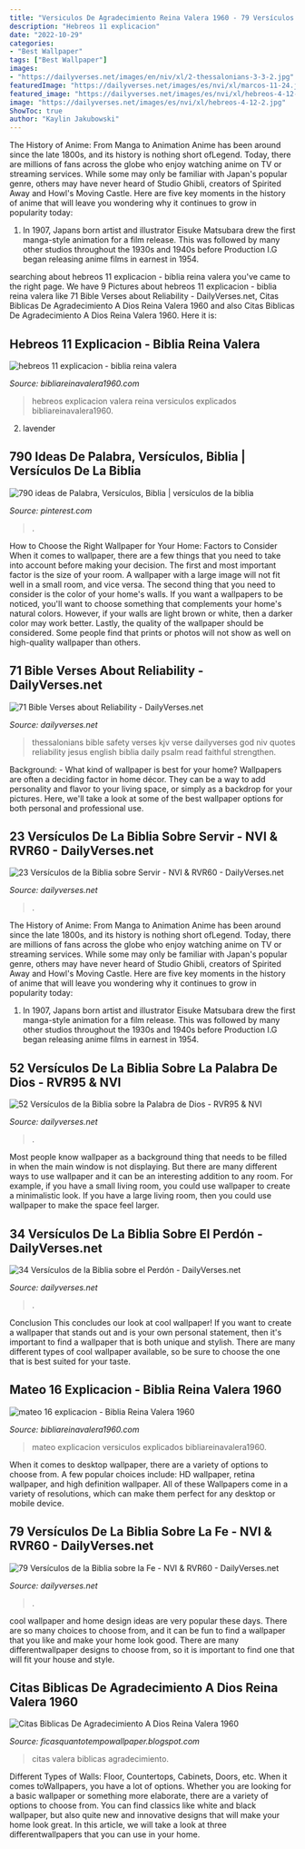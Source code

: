 ```yaml
---
title: "Versiculos De Agradecimiento Reina Valera 1960 - 79 Versículos De La Biblia Sobre La Fe"
description: "Hebreos 11 explicacion"
date: "2022-10-29"
categories:
- "Best Wallpaper"
tags: ["Best Wallpaper"]
images:
- "https://dailyverses.net/images/en/niv/xl/2-thessalonians-3-3-2.jpg"
featuredImage: "https://dailyverses.net/images/es/nvi/xl/marcos-11-24.jpg"
featured_image: "https://dailyverses.net/images/es/nvi/xl/hebreos-4-12-2.jpg"
image: "https://dailyverses.net/images/es/nvi/xl/hebreos-4-12-2.jpg"
ShowToc: true
author: "Kaylin Jakubowski"
---
```



The History of Anime: From Manga to Animation
Anime has been around since the late 1800s, and its history is nothing short ofLegend. Today, there are millions of fans across the globe who enjoy watching anime on TV or streaming services. While some may only be familiar with Japan's popular genre, others may have never heard of Studio Ghibli, creators of Spirited Away and Howl's Moving Castle. Here are five key moments in the history of anime that will leave you wondering why it continues to grow in popularity today:
1) In 1907, Japans born artist and illustrator Eisuke Matsubara drew the first manga-style animation for a film release. This was followed by many other studios throughout the 1930s and 1940s before Production I.G began releasing anime films in earnest in 1954.

	

		
searching about hebreos 11 explicacion - biblia reina valera you've came to the right page. We have 9 Pictures about hebreos 11 explicacion - biblia reina valera like 71 Bible Verses about Reliability - DailyVerses.net, Citas Biblicas De Agradecimiento A Dios Reina Valera 1960 and also Citas Biblicas De Agradecimiento A Dios Reina Valera 1960. Here it is:
		
    
## Hebreos 11 Explicacion - Biblia Reina Valera

<img loading=lazy src="http://bibliareinavalera1960.com/wp-content/uploads/2018/08/2187.jpg" onerror="this.onerror=null;this.src='https://tse1.mm.bing.net/th?id=OIP.Wtee_SBR7AHtZvtWpaauqQHaJw&amp;pid=15.1';" alt="hebreos 11 explicacion - biblia reina valera">

_Source: bibliareinavalera1960.com_

>hebreos explicacion valera reina versiculos explicados bibliareinavalera1960. 

	

2. lavender 

    
## 790 Ideas De Palabra, Versículos, Biblia | Versículos De La Biblia

<img loading=lazy src="https://i.pinimg.com/236x/5c/91/80/5c91805c248634f2bf7bb14d0291e80e--bible-proverbs-fe.jpg" onerror="this.onerror=null;this.src='https://tse2.mm.bing.net/th?id=OIP.-g-79VCEMhdP6xOiIfjsVgHaHa&amp;pid=15.1';" alt="790 ideas de Palabra, Versículos, Biblia | versículos de la biblia">

_Source: pinterest.com_

>. 

	

How to Choose the Right Wallpaper for Your Home: Factors to Consider
When it comes to wallpaper, there are a few things that you need to take into account before making your decision. The first and most important factor is the size of your room. A wallpaper with a large image will not fit well in a small room, and vice versa. 
The second thing that you need to consider is the color of your home's walls. If you want a wallpapers to be noticed, you'll want to choose something that complements your home's natural colors. However, if your walls are light brown or white, then a darker color may work better. 
Lastly, the quality of the wallpaper should be considered. Some people find that prints or photos will not show as well on high-quality wallpaper than others.

    
## 71 Bible Verses About Reliability - DailyVerses.net

<img loading=lazy src="https://dailyverses.net/images/en/niv/xl/2-thessalonians-3-3-2.jpg" onerror="this.onerror=null;this.src='https://tse2.mm.bing.net/th?id=OIP.QEUZj7T-3Bss2aTejh6tuAHaD4&amp;pid=15.1';" alt="71 Bible Verses about Reliability - DailyVerses.net">

_Source: dailyverses.net_

>thessalonians bible safety verses kjv verse dailyverses god niv quotes reliability jesus english biblia daily psalm read faithful strengthen. 

	

Background: - What kind of wallpaper is best for your home?
Wallpapers are often a deciding factor in home décor. They can be a way to add personality and flavor to your living space, or simply as a backdrop for your pictures. Here, we'll take a look at some of the best wallpaper options for both personal and professional use.

    
## 23 Versículos De La Biblia Sobre Servir - NVI &amp; RVR60 - DailyVerses.net

<img loading=lazy src="https://dailyverses.net/images/es/nvi/xl/1-corintios-15-58-3.jpg" onerror="this.onerror=null;this.src='https://tse4.mm.bing.net/th?id=OIP.p3h4CLDLY3p0xjb4zxlSkgHaD4&amp;pid=15.1';" alt="23 Versículos de la Biblia sobre Servir - NVI &amp; RVR60 - DailyVerses.net">

_Source: dailyverses.net_

>. 

	

The History of Anime: From Manga to Animation
Anime has been around since the late 1800s, and its history is nothing short ofLegend. Today, there are millions of fans across the globe who enjoy watching anime on TV or streaming services. While some may only be familiar with Japan's popular genre, others may have never heard of Studio Ghibli, creators of Spirited Away and Howl's Moving Castle. Here are five key moments in the history of anime that will leave you wondering why it continues to grow in popularity today:
1) In 1907, Japans born artist and illustrator Eisuke Matsubara drew the first manga-style animation for a film release. This was followed by many other studios throughout the 1930s and 1940s before Production I.G began releasing anime films in earnest in 1954.

    
## 52 Versículos De La Biblia Sobre La Palabra De Dios - RVR95 &amp; NVI

<img loading=lazy src="https://dailyverses.net/images/es/nvi/xl/hebreos-4-12-2.jpg" onerror="this.onerror=null;this.src='https://tse2.mm.bing.net/th?id=OIP.fYLh-j0qY2qlMSqENBWWMAHaD4&amp;pid=15.1';" alt="52 Versículos de la Biblia sobre la Palabra de Dios - RVR95 &amp; NVI">

_Source: dailyverses.net_

>. 

	

Most people know wallpaper as a background thing that needs to be filled in when the main window is not displaying. But there are many different ways to use wallpaper and it can be an interesting addition to any room. For example, if you have a small living room, you could use wallpaper to create a minimalistic look. If you have a large living room, then you could use wallpaper to make the space feel larger.

    
## 34 Versículos De La Biblia Sobre El Perdón - DailyVerses.net

<img loading=lazy src="https://dailyverses.net/images/es/nvi/xl/proverbios-17-9-2.jpg" onerror="this.onerror=null;this.src='https://tse1.mm.bing.net/th?id=OIP.HwHPkmYO2J4NxgYPTDzGZgHaD4&amp;pid=15.1';" alt="34 Versículos de la Biblia sobre el Perdón - DailyVerses.net">

_Source: dailyverses.net_

>. 

	

Conclusion
This concludes our look at cool wallpaper! If you want to create a wallpaper that stands out and is your own personal statement, then it's important to find a wallpaper that is both unique and stylish. There are many different types of cool wallpaper available, so be sure to choose the one that is best suited for your taste.

    
## Mateo 16 Explicacion - Biblia Reina Valera 1960

<img loading=lazy src="https://bibliareinavalera1960.com/wp-content/uploads/2018/08/1704.jpg" onerror="this.onerror=null;this.src='https://tse4.mm.bing.net/th?id=OIP.32_z_In-TEZodofFJysCugHaJw&amp;pid=15.1';" alt="mateo 16 explicacion - Biblia Reina Valera 1960">

_Source: bibliareinavalera1960.com_

>mateo explicacion versiculos explicados bibliareinavalera1960. 

	

When it comes to desktop wallpaper, there are a variety of options to choose from. A few popular choices include: HD wallpaper, retina wallpaper, and high definition wallpaper. All of these Wallpapers come in a variety of resolutions, which can make them perfect for any desktop or mobile device. 

    
## 79 Versículos De La Biblia Sobre La Fe - NVI &amp; RVR60 - DailyVerses.net

<img loading=lazy src="https://dailyverses.net/images/es/nvi/xl/marcos-11-24.jpg" onerror="this.onerror=null;this.src='https://tse3.mm.bing.net/th?id=OIP.pBXD53-9rmxfB2vjuJ4aTAHaD4&amp;pid=15.1';" alt="79 Versículos de la Biblia sobre la Fe - NVI &amp; RVR60 - DailyVerses.net">

_Source: dailyverses.net_

>. 

	

cool wallpaper and home design ideas are very popular these days. There are so many choices to choose from, and it can be fun to find a wallpaper that you like and make your home look good. There are many differentwallpaper designs to choose from, so it is important to find one that will fit your house and style.

    
## Citas Biblicas De Agradecimiento A Dios Reina Valera 1960

<img loading=lazy src="https://lookaside.fbsbx.com/lookaside/crawler/media/?media_id=1788741031304820" onerror="this.onerror=null;this.src='https://tse4.mm.bing.net/th?id=OIP.CepOKEVTIxsxSs4Q83QEIAAAAA&amp;pid=15.1';" alt="Citas Biblicas De Agradecimiento A Dios Reina Valera 1960">

_Source: ficasquantotempowallpaper.blogspot.com_

>citas valera biblicas agradecimiento. 

	

Different Types of Walls: Floor, Countertops, Cabinets, Doors, etc.
When it comes toWallpapers, you have a lot of options. Whether you are looking for a basic wallpaper or something more elaborate, there are a variety of options to choose from. You can find classics like white and black wallpaper, but also quite new and innovative designs that will make your home look great. In this article, we will take a look at three differentwallpapers that you can use in your home.

